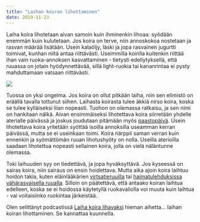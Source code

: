 ```yaml
---
title: "Laihan koiran lihottaminen"
date: 2019-11-23
---
```


Laiha koira lihotetaan aivan samoin kuin ihminenkin lihoaa: syödään enemmän kuin kulutetaan. Jos koira on terve, niin annoskokoa nostetaan ja rasvan määrää lisätään. Usein kalaöljy, läski ja jopa rasvainen jugurtti toimivat, kunhan niitä antaa riittävästi. Useimmilla koirilla kuitenkin riittää ihan vain ruoka-annoksen kasvattaminen - tietysti edellytyksellä, että ruuassa on jotain hyödynnettävää, sillä light-ruokia tai kananrintaa ei pysty mahduttamaan vatsaan riittävästi.

<!--more-->

![](images/liian-hoikka-koira-1024x768.jpg)

Tuossa on yksi ongelma. Jos koira on ollut pitkään laiha, niin sen elimistö on eräällä tavalla tottunut siihen. Laihasta koirasta tulee äkkiä nirso koira, koska se tulee kylläiseksi liian nopeasti. Tuohon on olemassa ratkaisu, ja sen nimi on hankitaan nälkä. Aivan ensimmäiseksi lihotettava koira siirretään yhdelle aterialle päivässä ja joskus joudutaan pitämään myös [paastopäivä](https://www.katiska.eu/tieto/koira-syominen-yleinen/koiran-paasto/). Usein lihotettava koira yritetään syöttää isoilla annoksilla useamman kerran päivässä, mutta se ei useinkaan toimi. Koira närppii saman verran kuin ennenkin ja syömättömän ruuan lihotushyöty on nolla. Useilla aterioilla saadaan lihotettua nopeasti sellainen koira, jolla on vielä näläntunne olemassa.

Toki laihuuden syy on tiedettävä, ja jopa hyväksyttävä. Jos kyseessä on sairas koira, niin sairaus on ensin hoidettava. Mutta aika ajoin koira laihtuu hoidon takia, kuten eläinlääkärien [virtsatieruuilla](https://www.katiska.eu/tieto/koira-sairaus-elimet/koiran-virtsatiekivet/) tai [haimatulehduksissa vähärasvaisella ruualla](https://www.katiska.eu/tieto/koira-sairaus-elimet/sairas-haima-koiran-haimatulehdus/). Silloin on päätettävä, että antaako koiran laihtua edelleen, koska se ei hoidossa käytetyllä ruokavaliolla voi muuta kuin laihtua - vai voitaisiinko ruokintaa järkeistää.

Olen selittänyt podcastissä [Laiha koira lihavaksi](https://www.katiska.eu/tieto/podcastit-vlog/59-laiha-laskiksi/) hieman aihetta... laihan koiran lihottaminen. Se kannattaa kuunnella.
